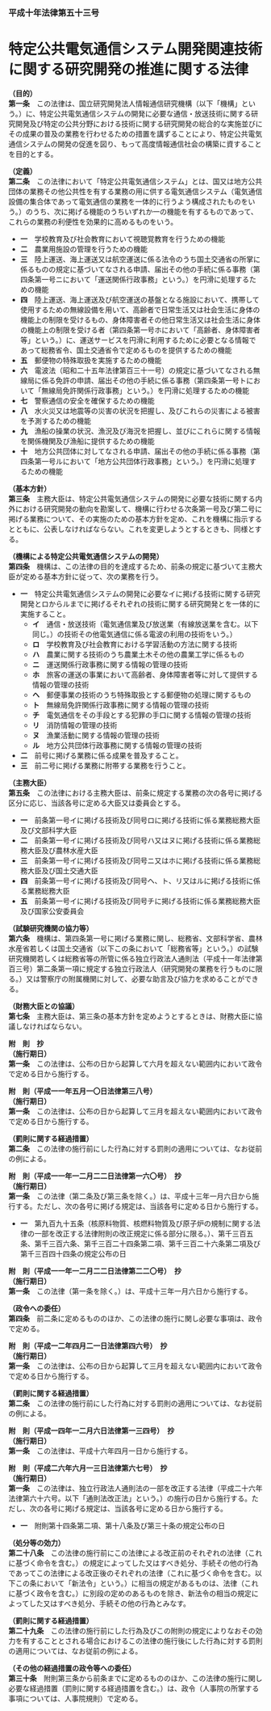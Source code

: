 ### 平成十年法律第五十三号  
# 特定公共電気通信システム開発関連技術に関する研究開発の推進に関する法律  
  
**（目的）**  
**第一条**　この法律は、国立研究開発法人情報通信研究機構（以下「機構」という。）に、特定公共電気通信システムの開発に必要な通信・放送技術に関する研究開発及び特定の公共分野における技術に関する研究開発の総合的な実施並びにその成果の普及の業務を行わせるための措置を講ずることにより、特定公共電気通信システムの開発の促進を図り、もって高度情報通信社会の構築に資することを目的とする。  
  
**（定義）**  
**第二条**　この法律において「特定公共電気通信システム」とは、国又は地方公共団体の業務その他公共性を有する業務の用に供する電気通信システム（電気通信設備の集合体であって電気通信の業務を一体的に行うよう構成されたものをいう。）のうち、次に掲げる機能のうちいずれか一の機能を有するものであって、これらの業務の利便性を効果的に高めるものをいう。  
* **一**　学校教育及び社会教育において視聴覚教育を行うための機能  
* **二**　農業用施設の管理を行うための機能  
* **三**　陸上運送、海上運送又は航空運送に係る法令のうち国土交通省の所掌に係るものの規定に基づいてなされる申請、届出その他の手続に係る事務（第四条第一号ニにおいて「運送関係行政事務」という。）を円滑に処理するための機能  
* **四**　陸上運送、海上運送及び航空運送の基盤となる施設において、携帯して使用するための無線設備を用いて、高齢者で日常生活又は社会生活に身体の機能上の制限を受けるもの、身体障害者その他日常生活又は社会生活に身体の機能上の制限を受ける者（第四条第一号ホにおいて「高齢者、身体障害者等」という。）に、運送サービスを円滑に利用するために必要となる情報であって総務省令、国土交通省令で定めるものを提供するための機能  
* **五**　郵便物の特殊取扱を実施するための機能  
* **六**　電波法（昭和二十五年法律第百三十一号）の規定に基づいてなされる無線局に係る免許の申請、届出その他の手続に係る事務（第四条第一号トにおいて「無線局免許関係行政事務」という。）を円滑に処理するための機能  
* **七**　警察通信の安全を確保するための機能  
* **八**　水火災又は地震等の災害の状況を把握し、及びこれらの災害による被害を予測するための機能  
* **九**　漁船の操業の状況、漁況及び海況を把握し、並びにこれらに関する情報を関係機関及び漁船に提供するための機能  
* **十**　地方公共団体に対してなされる申請、届出その他の手続に係る事務（第四条第一号ルにおいて「地方公共団体行政事務」という。）を円滑に処理するための機能  
  
**（基本方針）**  
**第三条**　主務大臣は、特定公共電気通信システムの開発に必要な技術に関する内外における研究開発の動向を勘案して、機構に行わせる次条第一号及び第二号に掲げる業務について、その実施のための基本方針を定め、これを機構に指示するとともに、公表しなければならない。これを変更しようとするときも、同様とする。  
  
**（機構による特定公共電気通信システムの開発）**  
**第四条**　機構は、この法律の目的を達成するため、前条の規定に基づいて主務大臣が定める基本方針に従って、次の業務を行う。  
* **一**　特定公共電気通信システムの開発に必要なイに掲げる技術に関する研究開発とロからルまでに掲げるそれぞれの技術に関する研究開発とを一体的に実施すること。  
	* **イ**　通信・放送技術（電気通信業及び放送業（有線放送業を含む。以下同じ。）の技術その他電気通信に係る電波の利用の技術をいう。）  
	* **ロ**　学校教育及び社会教育における学習活動の方法に関する技術  
	* **ハ**　農業に関する技術のうち農業土木その他の農業工学に係るもの  
	* **ニ**　運送関係行政事務に関する情報の管理の技術  
	* **ホ**　旅客の運送の事業において高齢者、身体障害者等に対して提供する情報の管理の技術  
	* **ヘ**　郵便事業の技術のうち特殊取扱とする郵便物の処理に関するもの  
	* **ト**　無線局免許関係行政事務に関する情報の管理の技術  
	* **チ**　電気通信をその手段とする犯罪の手口に関する情報の管理の技術  
	* **リ**　消防情報の管理の技術  
	* **ヌ**　漁業活動に関する情報の管理の技術  
	* **ル**　地方公共団体行政事務に関する情報の管理の技術  
* **二**　前号に掲げる業務に係る成果を普及すること。  
* **三**　前二号に掲げる業務に附帯する業務を行うこと。  
  
**（主務大臣）**  
**第五条**　この法律における主務大臣は、前条に規定する業務の次の各号に掲げる区分に応じ、当該各号に定める大臣又は委員会とする。  
* **一**　前条第一号イに掲げる技術及び同号ロに掲げる技術に係る業務総務大臣及び文部科学大臣  
* **二**　前条第一号イに掲げる技術及び同号ハ又はヌに掲げる技術に係る業務総務大臣及び農林水産大臣  
* **三**　前条第一号イに掲げる技術及び同号ニ又はホに掲げる技術に係る業務総務大臣及び国土交通大臣  
* **四**　前条第一号イに掲げる技術及び同号ヘ、ト、リ又はルに掲げる技術に係る業務総務大臣  
* **五**　前条第一号イに掲げる技術及び同号チに掲げる技術に係る業務総務大臣及び国家公安委員会  
  
**（試験研究機関の協力等）**  
**第六条**　機構は、第四条第一号に掲げる業務に関し、総務省、文部科学省、農林水産省若しくは国土交通省（以下この条において「総務省等」という。）の試験研究機関若しくは総務省等の所管に係る独立行政法人通則法（平成十一年法律第百三号）第二条第一項に規定する独立行政法人（研究開発の業務を行うものに限る。）又は警察庁の附属機関に対して、必要な助言及び協力を求めることができる。  
  
**（財務大臣との協議）**  
**第七条**　主務大臣は、第三条の基本方針を定めようとするときは、財務大臣に協議しなければならない。  
  
**附　則　抄**  
**（施行期日）**  
**第一条**　この法律は、公布の日から起算して六月を超えない範囲内において政令で定める日から施行する。  
  
**附　則（平成一一年五月一〇日法律第三八号）**  
**（施行期日）**  
**第一条**　この法律は、公布の日から起算して三月を超えない範囲内において政令で定める日から施行する。  
  
**（罰則に関する経過措置）**  
**第二条**　この法律の施行前にした行為に対する罰則の適用については、なお従前の例による。  
  
**附　則（平成一一年一二月二二日法律第一六〇号）　抄**  
**（施行期日）**  
**第一条**　この法律（第二条及び第三条を除く。）は、平成十三年一月六日から施行する。ただし、次の各号に掲げる規定は、当該各号に定める日から施行する。  
* **一**　第九百九十五条（核原料物質、核燃料物質及び原子炉の規制に関する法律の一部を改正する法律附則の改正規定に係る部分に限る。）、第千三百五条、第千三百六条、第千三百二十四条第二項、第千三百二十六条第二項及び第千三百四十四条の規定公布の日  
  
**附　則（平成一一年一二月二二日法律第二二〇号）　抄**  
**（施行期日）**  
**第一条**　この法律（第一条を除く。）は、平成十三年一月六日から施行する。  
  
**（政令への委任）**  
**第四条**　前二条に定めるもののほか、この法律の施行に関し必要な事項は、政令で定める。  
  
**附　則（平成一二年四月二一日法律第四六号）　抄**  
**（施行期日）**  
**第一条**　この法律は、公布の日から起算して三月を超えない範囲内において政令で定める日から施行する。  
  
**（罰則に関する経過措置）**  
**第二条**　この法律の施行前にした行為に対する罰則の適用については、なお従前の例による。  
  
**附　則（平成一四年一二月六日法律第一三四号）　抄**  
**（施行期日）**  
**第一条**　この法律は、平成十六年四月一日から施行する。  
  
**附　則（平成二六年六月一三日法律第六七号）　抄**  
**（施行期日）**  
**第一条**　この法律は、独立行政法人通則法の一部を改正する法律（平成二十六年法律第六十六号。以下「通則法改正法」という。）の施行の日から施行する。ただし、次の各号に掲げる規定は、当該各号に定める日から施行する。  
* **一**　附則第十四条第二項、第十八条及び第三十条の規定公布の日  
  
**（処分等の効力）**  
**第二十八条**　この法律の施行前にこの法律による改正前のそれぞれの法律（これに基づく命令を含む。）の規定によってした又はすべき処分、手続その他の行為であってこの法律による改正後のそれぞれの法律（これに基づく命令を含む。以下この条において「新法令」という。）に相当の規定があるものは、法律（これに基づく政令を含む。）に別段の定めのあるものを除き、新法令の相当の規定によってした又はすべき処分、手続その他の行為とみなす。  
  
**（罰則に関する経過措置）**  
**第二十九条**　この法律の施行前にした行為及びこの附則の規定によりなおその効力を有することとされる場合におけるこの法律の施行後にした行為に対する罰則の適用については、なお従前の例による。  
  
**（その他の経過措置の政令等への委任）**  
**第三十条**　附則第三条から前条までに定めるもののほか、この法律の施行に関し必要な経過措置（罰則に関する経過措置を含む。）は、政令（人事院の所掌する事項については、人事院規則）で定める。  
  
